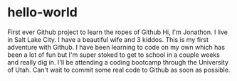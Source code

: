# hello-world
First ever Github project to learn the ropes of Github
Hi, I'm Jonathon. I live in Salt Lake City. I have a beautiful wife and 3 kiddos. This is my first adventure with Github. I have been learning to code on my own which has been a lot of fun but I'm super stoked to get to school in a couple weeks and really dig in. I'll be attending a coding bootcamp through the University of Utah. Can't wait to commit some real code to Github as soon as possible.
